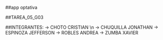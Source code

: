 ##app optativa

##TAREA_05_G03

##INTEGRANTES:
-> CHOTO CRISTIAN \n
-> CHUQUILLA JONATHAN
-> ESPINOZA JEFFERSON
-> ROBLES ANDREA
-> ZUMBA XAVIER
